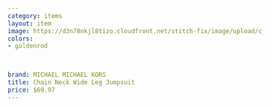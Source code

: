 ```yaml
---
category: items
layout: item
image: https://d3n78nkjl8tizo.cloudfront.net/stitch-fix/image/upload/c_scale,h_500/e_trim:9/f_auto,q_auto/e_replace_color:f2f3f4:300:ffffff/v1660186993/vlkqcpvnt0wy2qvld5yw.jpg
colors: 
- goldenrod



brand: MICHAEL MICHAEL KORS
title: Chain Neck Wide Leg Jumpsuit
price: $69.97
---
```


